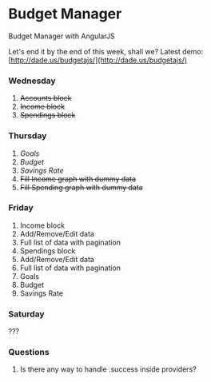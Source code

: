 Budget Manager
==============

Budget Manager with AngularJS

Let's end it by the end of this week, shall we?
Latest demo: [http://dade.us/budgetajs/](http://dade.us/budgetajs/)

### Wednesday
1. ~~Accounts block~~
2. ~~Income block~~
3. ~~Spendings block~~

### Thursday
1. *Goals*
2. *Budget*
3. *Savings Rate*
4. ~~Fill Income graph with dummy data~~
5. ~~Fill Spending graph with dummy data~~

### Friday
1. Income block
  1. Add/Remove/Edit data
  2. Full list of data with pagination
2. Spendings block
  1. Add/Remove/Edit data
  2. Full list of data with pagination
3. Goals
4. Budget
5. Savings Rate

### Saturday
???

### Questions

1. Is there any way to handle .success inside providers?
